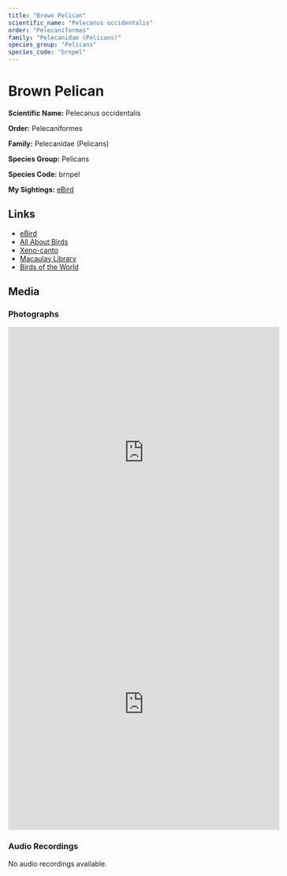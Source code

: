 ```yaml
---
title: "Brown Pelican"
scientific_name: "Pelecanus occidentalis"
order: "Pelecaniformes"
family: "Pelecanidae (Pelicans)"
species_group: "Pelicans"
species_code: "brnpel"
---
```


# Brown Pelican

**Scientific Name:** Pelecanus occidentalis

**Order:** Pelecaniformes

**Family:** Pelecanidae (Pelicans)

**Species Group:** Pelicans

**Species Code:** brnpel

**My Sightings:** [eBird](https://ebird.org/lifelist?r=world&time=life&spp=brnpel)

## Links
* [eBird](https://ebird.org/species/brnpel) 
* [All About Birds](https://www.allaboutbirds.org/guide/brnpel) 
* [Xeno-canto](https://www.xeno-canto.org/species/pelecanus-occidentalis) 
* [Macaulay Library](https://search.macaulaylibrary.org/catalog?taxonCode=brnpel&sort=rating_rank_desc)
* [Birds of the World](https://birdsoftheworld.org/bow/species/brnpel)

## Media
### Photographs
<iframe src="https://macaulaylibrary.org/asset/617717278/embed" width="550" height="510" frameborder="0" allowfullscreen></iframe>
<iframe src="https://macaulaylibrary.org/asset/619242703/embed" width="550" height="510" frameborder="0" allowfullscreen></iframe>

### Audio Recordings
No audio recordings available.
